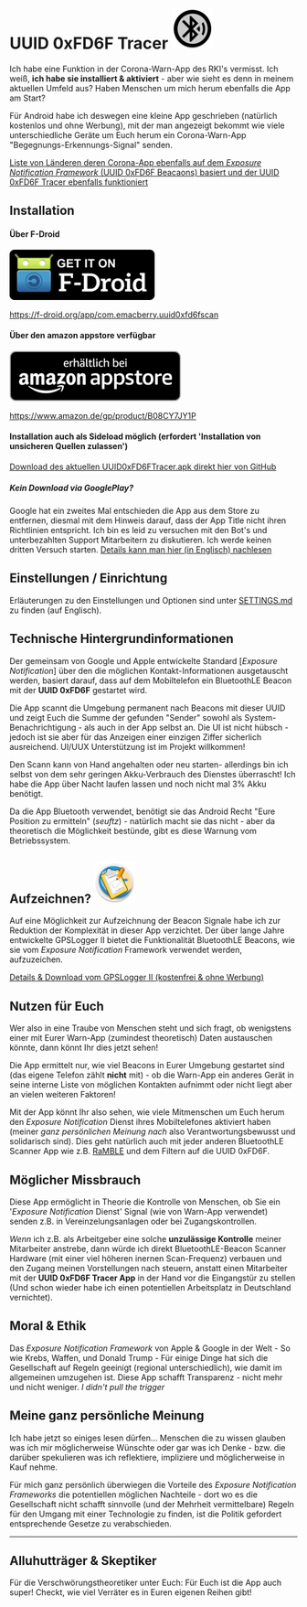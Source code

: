 # UUID 0xFD6F Tracer ![AppLogo](./app/src/main/res/mipmap-hdpi/ic_launcher_round.png)

Ich habe eine Funktion in der Corona-Warn-App des RKI's vermisst. Ich weiß, **ich habe sie installiert & aktiviert** -
aber wie sieht es denn in meinem aktuellen Umfeld aus? Haben Menschen um mich herum ebenfalls die App am Start?

Für Android habe ich deswegen eine kleine App geschrieben (natürlich kostenlos und ohne Werbung), mit der man angezeigt
bekommt wie viele unterschiedliche Geräte um Euch herum ein Corona-Warn-App "Begegnungs-Erkennungs-Signal" senden.

[Liste von Länderen deren Corona-App ebenfalls auf dem _Exposure Notification Framework_ (UUID 0xFD6F Beacaons) basiert
 und der UUID 0xFD6F Tracer ebenfalls funktioniert](./COUNTRIES.md)

## Installation
#### Über F-Droid
[![F-Droid appstore](./misc/fdroid/320px-Get_it_on_F-Droid.svg.png)](https://f-droid.org/app/com.emacberry.uuid0xfd6fscan)

https://f-droid.org/app/com.emacberry.uuid0xfd6fscan

#### Über den amazon appstore verfügbar
[![amazon appstore](./misc/amazon/amazon-appstore-badge-de-black.png)](https://www.amazon.de/gp/product/B08CY7JY1P)

https://www.amazon.de/gp/product/B08CY7JY1P

#### Installation auch als Sideload möglich (erfordert 'Installation von unsicheren Quellen zulassen')
[Download des aktuellen UUID0xFD6FTracer.apk direkt hier von GitHub](https://github.com/marq24/UUID0xFD6FTracer/releases/download/0.9.1.15/UUID0xFD6F_v0.9.1.15.apk)

##### Kein Download via GooglePlay?
Google hat ein zweites Mal entschieden die App aus dem Store zu entfernen, diesmal mit dem Hinweis darauf, dass der App
Title nicht ihren Richtlinien entspricht. Ich bin es leid zu versuchen mit den Bot's und unterbezahlten Support
Mitarbeitern zu diskutieren. Ich werde keinen dritten Versuch starten.
[Details kann man hier (in Englisch) nachlesen](/GOOGLEPLAYSTORE.md)

## Einstellungen / Einrichtung
Erläuterungen zu den Einstellungen und Optionen sind unter [SETTINGS.md](./SETTINGS.md) zu finden (auf Englisch).

## Technische Hintergrundinformationen
Der gemeinsam von Google und Apple entwickelte Standard [_Exposure Notification_] über den die möglichen
Kontakt-Informationen ausgetauscht werden, basiert darauf, dass auf dem Mobiltelefon ein BluetoothLE Beacon mit der
**UUID 0xFD6F** gestartet wird.

Die App scannt die Umgebung permanent nach Beacons mit dieser UUID und zeigt Euch die Summe der gefunden "Sender" sowohl
als System-Benachrichtigung - als auch in der App selbst an. Die UI ist nicht hübsch - jedoch ist sie aber für das
Anzeigen einer einzigen Ziffer sicherlich ausreichend. UI/UUX Unterstützung ist im Projekt willkommen!

Den Scann kann von Hand angehalten oder neu starten- allerdings bin ich selbst von dem sehr geringen Akku-Verbrauch des
Dienstes überrascht! Ich habe die App über Nacht laufen lassen und noch nicht mal 3% Akku benötigt.

Da die App Bluetooth verwendet, benötigt sie das Android Recht "Eure Position zu ermitteln" (*seuftz*) - natürlich macht
sie das nicht - aber da theoretisch die Möglichkeit bestünde, gibt es diese Warnung vom Betriebssystem.


## Aufzeichnen? ![GPSLoggerII](./misc/docs/gpsl-icon.png)
Auf eine Möglichkeit zur Aufzeichnung der Beacon Signale habe ich zur Reduktion der Komplexität in dieser App
verzichtet. Der über lange Jahre entwickelte GPSLogger II bietet die Funktionalität BluetoothLE Beacons, wie sie vom
_Exposure Notification_ Framework verwendet werden, aufzuzeichen.

[Details & Download vom GPSLogger II (kostenfrei & ohne Werbung)](/LOGGING_de.md)


## Nutzen für Euch
Wer also in eine Traube von Menschen steht und sich fragt, ob wenigstens einer mit Eurer Warn-App (zumindest
theoretisch) Daten austauschen könnte, dann könnt Ihr dies jetzt sehen!

Die App ermittelt nur, wie viel Beacons in Eurer Umgebung gestartet sind (das eigene Telefon zählt **nicht** mit) - ob
die Warn-App ein anderes Gerät in seine interne Liste von möglichen Kontakten aufnimmt oder nicht liegt aber an vielen
weiteren Faktoren!

Mit der App könnt Ihr also sehen, wie viele Mitmenschen um Euch herum den _Exposure Notification_ Dienst ihres
Mobiltelefones aktiviert haben (meiner _ganz persönlichen Meinung nach_ also Verantwortungsbewusst und solidarisch
sind). Dies geht natürlich auch mit jeder anderen BluetoothLE Scanner App wie z.B.
[RaMBLE](https://play.google.com/store/apps/details?id=com.contextis.android.BLEScanner&hl=en) und dem Filtern auf die
UUID 0xFD6F.


## Möglicher Missbrauch
Diese App ermöglicht in Theorie die Kontrolle von Menschen, ob Sie ein '_Exposure Notification_ Dienst' Signal (wie von
Warn-App verwendet) senden z.B. in Vereinzelungsanlagen oder bei Zugangskontrollen.

_Wenn_ ich z.B. als Arbeitgeber eine solche __unzulässige Kontrolle__ meiner Mitarbeiter anstrebe, dann würde ich direkt
BluetoothLE-Beacon Scanner Hardware (mit einer viel höheren inernen Scan-Frequenz) verbauen und den Zugang meinen
Vorstellungen nach steuern, anstatt einen Mitarbeiter mit der **UUID 0xFD6F Tracer App** in der Hand vor die Eingangstür
zu stellen (Und schon wieder habe ich einen potentiellen Arbeitsplatz in Deutschland vernichtet).


## Moral & Ethik
Das _Exposure Notification Framework_ von Apple & Google in der Welt - So wie Krebs, Waffen, und Donald Trump - Für
einige Dinge hat sich die Gesellschaft auf Regeln geeinigt (regional unterschiedlich), wie damit im allgemeinen
umzugehen ist. Diese App schafft Transparenz - nicht mehr und nicht weniger. _I didn't pull the trigger_

[//]: # (Vorab - Natürlich birgt ein _nicht vorhandener_ 'Exposurenotification Dienst' **keine** potentielle Gefahr einer Körperverletzung!)
[//]: # (Wenn mir jemand heute in Gütersloh einen Baseballschläger swingend entgegenkommt, dann treffe ich ganz alleine die Entscheidung [basierend auf meiner persönlichen Einstellung] ob und wie ich diesem Mitmenschen offen und unvoreingenommen begegne [oder es ggf. doch vermeide]. Wenn mir jemand mit einem Stiletto in der Hand entgegen kommt, habe ich weniger Möglichkeiten mein eigenes Verhalten der aktuellen Situation anzupassen [weshalb es mir durchaus Sinn ergibt, das solche Messer hierzulande Verboten sind].)
[//]: # ("_Ja - aber das ist doch was völlig anders_" - I don't think so!)    
   

## Meine ganz persönliche Meinung
Ich habe jetzt so einiges lesen dürfen... Menschen die zu wissen glauben was ich mir möglicherweise Wünschte oder gar
was ich Denke - bzw. die darüber spekulieren was ich reflektiere, impliziere und möglicherweise in Kauf nehme.

Für mich ganz persönlich überwiegen die Vorteile des _Exposure Notification Frameworks_ die potentiellen möglichen
Nachteile - dort wo es die Gesellschaft nicht schafft sinnvolle (und der Mehrheit vermittelbare) Regeln für den Umgang
mit einer Technologie zu finden, ist die Politik gefordert entsprechende Gesetze zu verabschieden.
  
[//]: # (Schon so einige male habe ich mich in den letzten Monaten dabei ertappt, dass ich Denke, dass ich mit wünschte "_Corona mache doch bitte Unfruchtbar/Impotent_")

---
## Alluhutträger & Skeptiker
Für die Verschwörungstheoretiker unter Euch: Für Euch ist die App auch super! Checkt, wie viel Verräter es in Euren
eigenen Reihen gibt!
